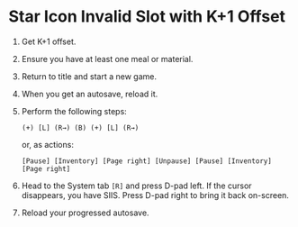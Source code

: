 # Star Icon Invalid Slot with K+1 Offset

1. Get K+1 offset.
1. Ensure you have at least one meal or material.
1. Return to title and start a new game.
1. When you get an autosave, reload it.
1. Perform the following steps:

	```
	(+) [L] (R→) (B) (+) [L] (R→)
	```

	or, as actions:

	```
	[Pause] [Inventory] [Page right] [Unpause] [Pause] [Inventory] [Page right]
	```

1. Head to the System tab `[R]` and press D-pad left. If the cursor disappears, you have SIIS. Press D-pad right to bring it back on-screen.
1. Reload your progressed autosave.